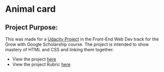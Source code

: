 # Animal card

## Project Purpose:

This was made for a [Udacity Project](https://review.udacity.com/#!/rubrics/151/view) in the
Front-End Web Dev track for the Grow with Google Scholarship course. The project is intended to
show mastery of HTML and CSS and linking them together.

- View the project [here](https://kennethacurtis.github.io/AnimalCard/)
- View the project Rubric [here](https://review.udacity.com/#!/rubrics/151/view)
